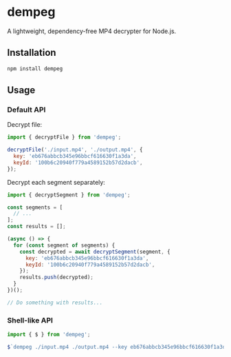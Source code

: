 # dempeg

A lightweight, dependency-free MP4 decrypter for Node.js.

## Installation

```bash
npm install dempeg
```

## Usage

### Default API

Decrypt file:

```js
import { decryptFile } from 'dempeg';

decryptFile('./input.mp4', './output.mp4', {
  key: 'eb676abbcb345e96bbcf616630f1a3da',
  keyId: '100b6c20940f779a4589152b57d2dacb',
});
```

Decrypt each segment separately:

```js
import { decryptSegment } from 'dempeg';

const segments = [
  // ...
];
const results = [];

(async () => {
  for (const segment of segments) {
    const decrypted = await decryptSegment(segment, {
      key: 'eb676abbcb345e96bbcf616630f1a3da',
      keyId: '100b6c20940f779a4589152b57d2dacb',
    });
    results.push(decrypted);
  }
})();

// Do something with results...
```

### Shell-like API

```js
import { $ } from 'dempeg';

$`dempeg ./input.mp4 ./output.mp4 --key eb676abbcb345e96bbcf616630f1a3da:100b6c20940f779a4589152b57d2dacb`;
```
